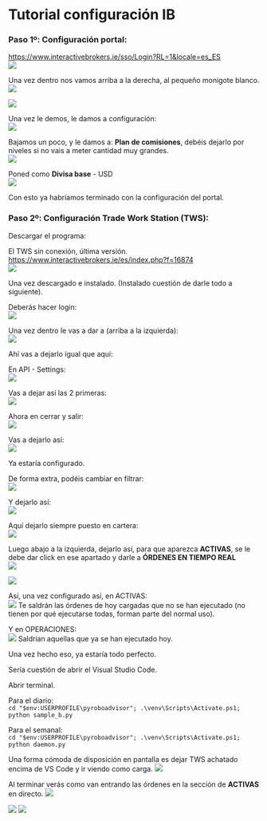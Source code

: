# **Tutorial configuración IB**

### Paso 1º: Configuración portal:
https://www.interactivebrokers.ie/sso/Login?RL=1&locale=es_ES   
![](assets/17618160371096.jpg)

Una vez dentro nos vamos arriba a la derecha, al pequeño monigote blanco.   
![](assets/17618161091805.jpg)

![](assets/17618160996414.jpg)

Una vez le demos, le damos a configuración:   
![](assets/17618161321728.jpg)


Bajamos un poco, y le damos a:
**Plan de comisiones**, debéis dejarlo por niveles si no vais a meter cantidad muy grandes.   
![](assets/17618161828449.jpg)

Poned como **Divisa base** - USD   
![](assets/17618163930984.jpg)

Con esto ya habríamos terminado con la configuración del portal.

### Paso 2º: Configuración Trade Work Station (TWS):

Descargar el programa:

El TWS sin conexión, última versión.   
https://www.interactivebrokers.ie/es/index.php?f=16874   
![](assets/17618169466055.jpg)


Una vez descargado e instalado. (Instalado cuestión de darle todo a siguiente).

Deberás hacer login:   
![](assets/17618170020338.jpg)

Una vez dentro le vas a dar a (arriba a la izquierda):   
![](assets/17618178390713.jpg)

Ahí vas a dejarlo igual que aquí:   

En API - Settings:   
![](assets/17618179083793.jpg)

Vas a dejar así las 2 primeras:   
![](assets/17618179275855.jpg)

Ahora en cerrar y salir:   
![](assets/17618179478757.jpg)

Vas a dejarlo así:   
![](assets/17618179861695.jpg)

Ya estaría configurado.

De forma extra, podéis cambiar en filtrar:    
![](assets/17618180417472.jpg)

Y dejarlo así:   
![](assets/17618180700294.jpg)

Aquí dejarlo siempre puesto en cartera:   
![](assets/17618180969899.jpg)

Luego abajo a la izquierda, dejarlo así, para que aparezca **ACTIVAS**, se le debe dar click en ese apartado y darle a **ÓRDENES EN TIEMPO REAL**   
![](assets/17618181583566.jpg)

![](assets/17618181235655.jpg)

Así, una vez configurado así, en ACTIVAS:   
![](assets/17618182383512.jpg)
Te saldrán las órdenes de hoy cargadas que no se han ejecutado (no tienen por qué ejecutarse todas, forman parte del normal uso).


Y en OPERACIONES:   
![](assets/17618183004858.jpg)
Saldrían aquellas que ya se han ejecutado hoy.


Una vez hecho eso, ya estaría todo perfecto.

Sería cuestión de abrir el Visual Studio Code.

Abrir terminal.

Para el diario:   
`cd "$env:USERPROFILE\pyroboadvisor"; .\venv\Scripts\Activate.ps1; python sample_b.py` 

Para el semanal:   
`cd "$env:USERPROFILE\pyroboadvisor"; .\venv\Scripts\Activate.ps1; python daemon.py` 

Una forma cómoda de disposición en pantalla es dejar TWS achatado encima de VS Code y ir viendo como carga.
![](assets/17618189433881.jpg)

Al terminar verás como van entrando las órdenes en la sección de **ACTIVAS** en directo.
![](assets/17618182383512.jpg)

![](assets/17618182383512.jpg)
![](assets/Órdenes_entrantes.png)

